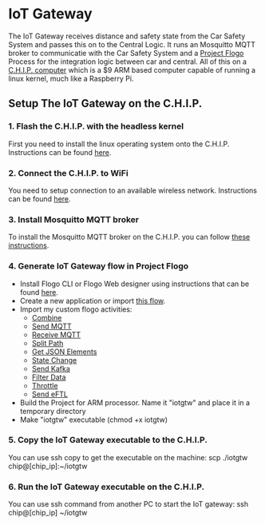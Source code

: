 ﻿# IoT Gateway
The IoT Gateway receives distance and safety state from the Car Safety System and passes this on to the Central Logic.
It runs an Mosquitto MQTT broker to communicatie with the Car Safety System and a [Project Flogo](http://www.flogo.io/) Process for the integration logic between car and central.
All of this on a [C.H.I.P. computer](https://getchip.com/pages/chip) which is a $9  ARM based computer capable of running  a linux kernel, much like a Raspberry Pi.

## Setup The IoT Gateway on the C.H.I.P.

### 1. Flash the C.H.I.P. with the headless kernel
First you need to install the linux operating system onto the C.H.I.P.
Instructions can be found [here](http://flash.getchip.com/img/4).

### 2. Connect the C.H.I.P. to WiFi
You need to setup connection to an available wireless network.
Instructions can be found [here](ps://www.dexterindustries.com/howto/connect-to-chip-headless-mode/).

### 3. Install Mosquitto MQTT broker
To install the Mosquitto MQTT broker on the C.H.I.P. you can follow [these instructions](https://medium.com/@rossdanderson/installing-mosquitto-broker-on-debian-2a341fe88981).

### 4. Generate IoT Gateway flow in Project Flogo

 - Install Flogo CLI or Flogo Web designer using instructions that can be found [here](https://github.com/TIBCOSoftware/flogo).
 - Create a new application or import [this flow](iotgtw.json).
 - Import my custom flogo activities:
	 - [Combine](https://github.com/jvanderl/flogo-components/tree/master/activity/combine)
	 - [Send MQTT](https://github.com/jvanderl/flogo-components/tree/master/activity/mqtt)
	 - [Receive MQTT](https://github.com/jvanderl/flogo-components/tree/master/trigger/mqtt2)
	 - [Split Path](https://github.com/jvanderl/flogo-components/tree/master/activity/splitpath)
	 - [Get JSON Elements](https://github.com/jvanderl/flogo-components/tree/master/activity/getjson)
	 - [State Change](https://github.com/jvanderl/flogo-components/tree/master/activity/statechange)
	 - [Send Kafka](https://github.com/jvanderl/flogo-components/tree/master/activity/kafka)
	 - [Filter Data](https://github.com/jvanderl/flogo-components/tree/master/activity/filter)
	 - [Throttle](https://github.com/jvanderl/flogo-components/tree/master/activity/throttle)
	 - [Send eFTL](https://github.com/jvanderl/flogo-components/tree/master/activity/eftl)
 - Build the Project for ARM processor. Name it "iotgtw" and place it in a temporary directory
 - Make "iotgtw" executable (chmod +x iotgtw)
 
### 5. Copy the IoT Gateway executable to the C.H.I.P. 
 You can use ssh copy to get the executable on the machine:
 scp ./iotgtw chip@[chip_ip]:~/iotgtw

### 6. Run the IoT Gateway executable on the C.H.I.P.
You can use ssh command from another PC to start the IoT gateway:
ssh chip@[chip_ip] ~/iotgtw